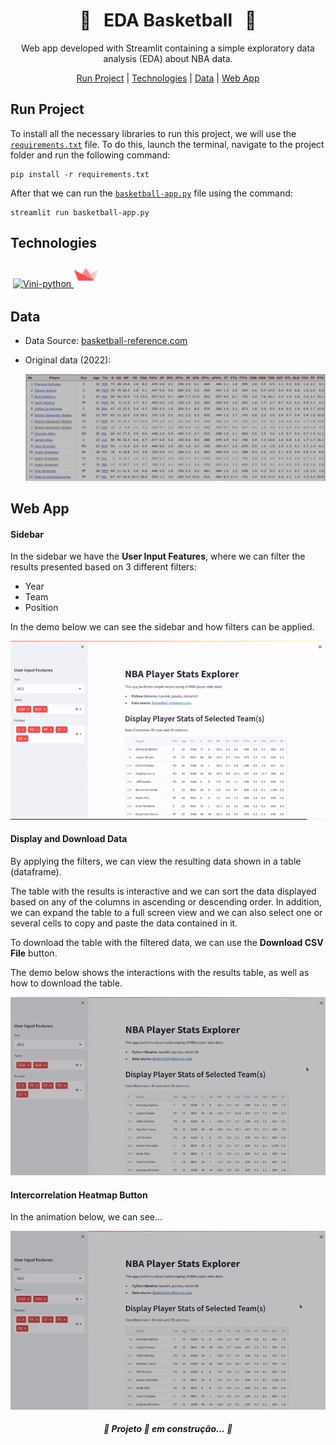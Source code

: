 <h1 align="center"> &#127936; &nbsp; EDA Basketball &nbsp; &#127936; </h1>

<p align="center">Web app developed with Streamlit containing a simple exploratory data analysis (EDA) about NBA data.<p>

<p align="center">
    <a href="##Run project">Run Project</a> |
    <a href="##Technologies">Technologies</a> |
    <a href="##Data">Data</a> |
    <a href="##Web App">Web App</a>
</p>

## Run Project

To install all the necessary libraries to run this project, we will use the [`requirements.txt`](https://github.com/Vinicius999/EDA-Basketball-Streamlit/blob/main/requirements.txt) file. To do this, launch the terminal, navigate to the project folder and run the following command:

```
pip install -r requirements.txt
```

After that we can run the [`basketball-app.py`](https://github.com/Vinicius999/EDA-Basketball-Streamlit/blob/main/basketball_app.py) file using the command:

```
streamlit run basketball-app.py
```



## Technologies

<p style='margin: 16px 4px 32px;'>
    <a href="https://www.python.org/" target="_blank" rel="noreferrer">
        <img src="https://cdn.jsdelivr.net/gh/devicons/devicon/icons/python/python-original.svg" alt="Vini-python" width="40" height="40" />
    </a>
	<a href="https://streamlit.io/" target="_blank" rel="noreferrer">
        <img src="https://github.com/Vinicius999/Simple-Stock-Price/blob/main/images/streamlit-logo-1.png?raw=true" alt="Vini-streamlit" width="40" height="40" />
    </a>
</p>

## Data

- Data Source: [basketball-reference.com](https://www.basketball-reference.com/)

- Original data (2022):

  ![Original data](https://github.com/Vinicius999/EDA-Basketball-Streamlit/blob/main/images/data-image-website.png)



## Web App

<div>
    <h4>Sidebar</h4>
    <p>
	In the sidebar we have the <strong>User Input Features</strong>, where we can filter the results presented based on 3 different filters:
    <ul>
        <li>Year</li>
        <li>Team</li>
        <li>Position</li>
    </ul>
    In the demo below we can see the sidebar and how filters can be applied.
    </p>
    <img src="https://github.com/Vinicius999/EDA-Basketball-Streamlit/blob/main/images/sidebar.gif">
</div>


<div>
    <h4>Display and Download Data</h4>
    <p>
    	<p>By applying the filters, we can view the resulting data shown in a table (dataframe).</p>
	<p>
		The table with the results is interactive and we can sort the data displayed based on any of the columns in ascending or descending order. In addition, we can expand the table to a full screen view and we can also select one or several cells to copy and paste the data contained in it.
	</p>
	<p>To download the table with the filtered data, we can use the <strong>Download CSV File</strong> button.</p>
	The demo below shows the interactions with the results table, as well as how to download the table.
    </p>
    <img src="https://github.com/Vinicius999/EDA-Basketball-Streamlit/blob/main/images/table-and-download.gif">
</div>


<div>
    <h4>Intercorrelation Heatmap Button</h4>
    <p>
    	In the animation below, we can see...
    </p>
    <img src="https://github.com/Vinicius999/EDA-Basketball-Streamlit/blob/main/images/heatmap-button.gif">
</div>


<h5 align="center"> &#128679; Projeto &#128640; em construção... &#128679; </h5>
